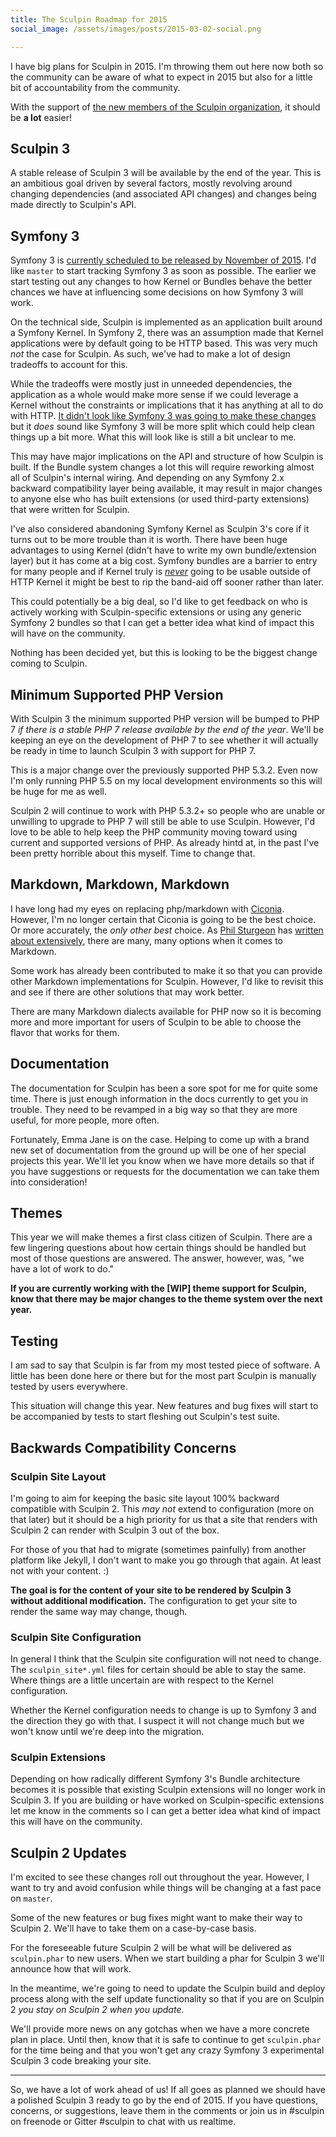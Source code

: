 ```yaml
---
title: The Sculpin Roadmap for 2015
social_image: /assets/images/posts/2015-03-02-social.png

---
```


I have big plans for Sculpin in 2015. I'm throwing them out here now both so the community can be aware of what to expect in 2015 but also for a little bit of accountability from the community.

With the support of [the new members of the Sculpin organization]({{site.url}}/2015/02/23/meet-the-new-members-of-the-sculpin-organization/), it should be **a lot** easier!

## Sculpin 3

A stable release of Sculpin 3 will be available by the end of the year. This is an ambitious goal driven by several factors, mostly revolving around changing dependencies (and associated API changes) and changes being made directly to Sculpin's API.

## Symfony 3

Symfony 3 is [currently scheduled to be released by November of 2015](http://symfony.com/blog/symfony-3-0-the-roadmap). I'd like `master` to start tracking Symfony 3 as soon as possible. The earlier we start testing out any changes to how Kernel or Bundles behave the better chances we have at influencing some decisions on how Symfony 3 will work.

On the technical side, Sculpin is implemented as an application built around a Symfony Kernel. In Symfony 2, there was an assumption made that Kernel applications were by default going to be HTTP based. This was very much *not* the case for Sculpin. As such, we've had to make a lot of design tradeoffs to account for this.

While the tradeoffs were mostly just in unneeded dependencies, the application as a whole would make more sense if we could leverage a Kernel without the constraints or implications that it has anything at all to do with HTTP. [It didn't look like Symfony 3 was going to make these changes](https://github.com/symfony/symfony/issues/9406#issuecomment-27389672) but it *does* sound like Symfony 3 will be more split which could help clean things up a bit more. What this will look like is still a bit unclear to me.

This may have major implications on the API and structure of how Sculpin is built. If the Bundle system changes a lot this will require reworking almost all of Sculpin's internal wiring. And depending on any Symfony 2.x backward compatibility layer being available, it may result in major changes to anyone else who has built extensions (or used third-party extensions) that were written for Sculpin.

I've also considered abandoning Symfony Kernel as Sculpin 3's core if it turns out to be more trouble than it is worth. There have been huge advantages to using Kernel (didn't have to write my own bundle/extension layer) but it has come at a big cost. Symfony bundles are a barrier to entry for many people and if Kernel truly is [*never*](https://github.com/symfony/symfony/issues/9406#issuecomment-27389672) going to be usable outside of HTTP Kernel it might be best to rip the band-aid off sooner rather than later.

This could potentially be a big deal, so I'd like to get feedback on who is actively working with Sculpin-specific extensions or using any generic Symfony 2 bundles so that I can get a better idea what kind of impact this will have on the community.

Nothing has been decided yet, but this is looking to be the biggest change coming to Sculpin.

## Minimum Supported PHP Version

With Sculpin 3 the minimum supported PHP version will be bumped to PHP 7 *if there is a stable PHP 7 release available by the end of the year*. We'll be keeping an eye on the development of PHP 7 to see whether it will actually be ready in time to launch Sculpin 3 with support for PHP 7.

This is a major change over the previously supported PHP 5.3.2. Even now I'm only running PHP 5.5 on my local development environments so this will be huge for me as well.

Sculpin 2 will continue to work with PHP 5.3.2+ so people who are unable or unwilling to upgrade to PHP 7 will still be able to use Sculpin. However, I'd love to be able to help keep the PHP community moving toward using current and supported versions of PHP. As already hintd at, in the past I've been pretty horrible about this myself. Time to change that.

## Markdown, Markdown, Markdown

I have long had my eyes on replacing php/markdown with [Ciconia](https://github.com/kzykhys/Ciconia). However, I'm no longer certain that Ciconia is going to be the best choice. Or more accurately, the *only other best* choice. As [Phil Sturgeon](https://twitter.com/philsturgeon) has [written about extensively](https://philsturgeon.uk/markdown/2014/11/30/state-of-markdown/), there are many, many options when it comes to Markdown.

Some work has already been contributed to make it so that you can provide other Markdown implementations for Sculpin. However, I'd like to revisit this and see if there are other solutions that may work better.

There are many Markdown dialects available for PHP now so it is becoming more and more important for users of Sculpin to be able to choose the flavor that works for them.

## Documentation

The documentation for Sculpin has been a sore spot for me for quite some time. There is just enough information in the docs currently to get you in trouble. They need to be revamped in a big way so that they are more useful, for more people, more often.

Fortunately, Emma Jane is on the case. Helping to come up with a brand new set of documentation from the ground up will be one of her special projects this year. We'll let you know when we have more details so that if you have suggestions or requests for the documentation we can take them into consideration!

## Themes

This year we will make themes a first class citizen of Sculpin. There are a few lingering questions about how certain things should be handled but most of those questions are answered. The answer, however, was, "we have a lot of work to do."

**If you are currently working with the [WIP] theme support for Sculpin, know that there may be major changes to the theme system over the next year.**

## Testing

I am sad to say that Sculpin is far from my most tested piece of software. A little has been done here or there but for the most part Sculpin is manually tested by users everywhere.

This situation will change this year. New features and bug fixes will start to be accompanied by tests to start fleshing out Sculpin's test suite.

## Backwards Compatibility Concerns

### Sculpin Site Layout

I'm going to aim for keeping the basic site layout 100% backward compatible with Sculpin 2. This *may not* extend to configuration (more on that later) but it should be a high priority for us that a site that renders with Sculpin 2 can render with Sculpin 3 out of the box.

For those of you that had to migrate (sometimes painfully) from another platform like Jekyll, I don't want to make you go through that again. At least not with your content. :)

**The goal is for the content of your site to be rendered by Sculpin 3 without additional modification.** The configuration to get your site to render the same way may change, though.

### Sculpin Site Configuration

In general I think that the Sculpin site configuration will not need to change. The `sculpin_site*.yml` files for certain should be able to stay the same. Where things are a little uncertain are with respect to the Kernel configuration.

Whether the Kernel configuration needs to change is up to Symfony 3 and the direction they go with that. I suspect it will not change much but we won't know until we're deep into the migration.

### Sculpin Extensions

Depending on how radically different Symfony 3's Bundle architecture becomes it is possible that existing Sculpin extensions will no longer work in Sculpin 3. If you are building or have worked on Sculpin-specific extensions let me know in the comments so I can get a better idea what kind of impact this will have on the community.

## Sculpin 2 Updates

I'm excited to see these changes roll out throughout the year. However, I want to try and avoid confusion while things will be changing at a fast pace on `master`.

Some of the new features or bug fixes might want to make their way to Sculpin 2. We'll have to take them on a case-by-case basis.

For the foreseeable future Sculpin 2 will be what will be delivered as `sculpin.phar` to new users. When we start building a phar for Sculpin 3 we'll announce how that will work.

In the meantime, we're going to need to update the Sculpin build and deploy process along with the self update functionality so that if you are on Sculpin 2 *you stay on Sculpin 2 when you update*.

We'll provide more news on any gotchas when we have a more concrete plan in place. Until then, know that it is safe to continue to get `sculpin.phar` for the time being and that you won't get any crazy Symfony 3 experimental Sculpin 3 code breaking your site.

---

So, we have a lot of work ahead of us! If all goes as planned we should have a polished Sculpin 3 ready to go by the end of 2015. If you have questions, concerns, or suggestions, leave them in the comments or join us in #sculpin on freenode or Gitter #sculpin to chat with us realtime.
